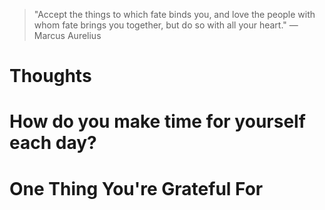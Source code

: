 
> \"Accept the things to which fate binds you, and love the people with whom fate brings you together, but do so with all your heart.\" — Marcus Aurelius

# Thoughts

# How do you make time for yourself each day?

# One Thing You're Grateful For

